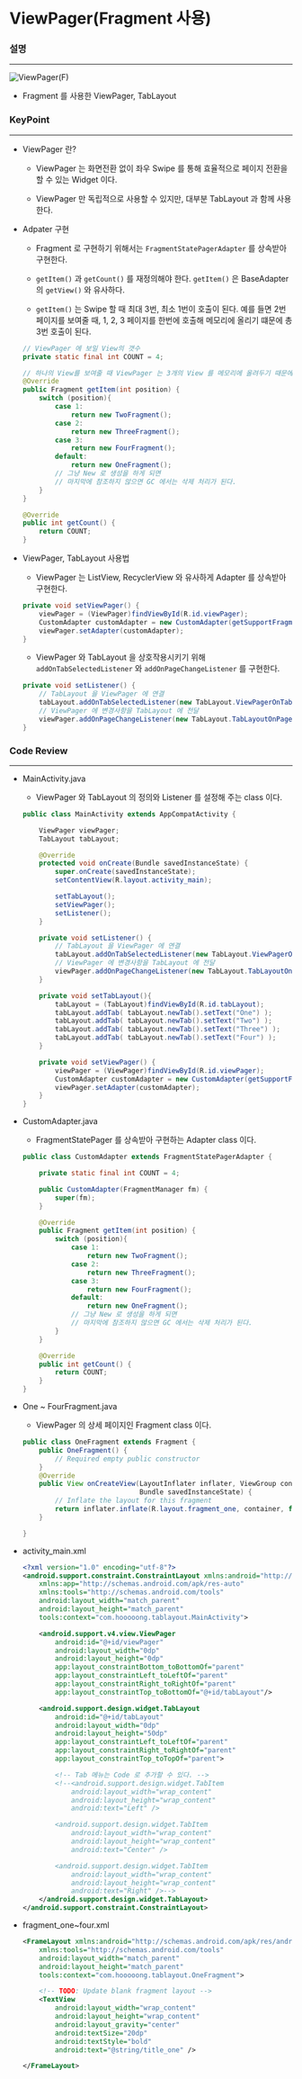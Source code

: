 # ViewPager(Fragment 사용)

### 설명
____________________________________________________

![ViewPager(F)](https://github.com/Hooooong/DAY18_ViewPager-F-/blob/master/image/ViewPager.gif)

- Fragment 를 사용한 ViewPager, TabLayout

### KeyPoint
____________________________________________________

- ViewPager 란?

  - ViewPager 는 화면전환 없이 좌우 Swipe 를 통해 효율적으로 페이지 전환을 할 수 있는 Widget 이다.

  - ViewPager 만 독립적으로 사용할 수 있지만, 대부분 TabLayout 과 함께 사용한다.

- Adpater 구현

  - Fragment 로 구현하기 위해서는 `FragmentStatePagerAdapter` 를 상속받아 구현한다.

  - `getItem()` 과 `getCount()` 를 재정의해야 한다. `getItem()` 은 BaseAdapter의 `getView()` 와 유사하다.

  - `getItem()` 는 Swipe 할 때 최대 3번, 최소 1번이 호출이 된다. 예를 들면 2번 페이지를 보여줄 때, 1, 2, 3 페이지를 한번에 호출해 메모리에 올리기 떄문에 총 3번 호출이 된다.

  ```java
  // ViewPager 에 보일 View의 갯수
  private static final int COUNT = 4;

  // 하나의 View를 보여줄 때 ViewPager 는 3개의 View 를 메모리에 올려두기 때문에 호출이 여러번 된다.
  @Override
  public Fragment getItem(int position) {
      switch (position){
          case 1:
              return new TwoFragment();
          case 2:
              return new ThreeFragment();
          case 3:
              return new FourFragment();
          default:
              return new OneFragment();
          // 그냥 New 로 생성을 하게 되면
          // 마지막에 참조하지 않으면 GC 에서는 삭제 처리가 된다.
      }
  }

  @Override
  public int getCount() {
      return COUNT;
  }
  ```

- ViewPager, TabLayout 사용법

  - ViewPager 는 ListView, RecyclerView 와 유사하게 Adapter 를 상속받아 구현한다.

  ```java
  private void setViewPager() {
      viewPager = (ViewPager)findViewById(R.id.viewPager);
      CustomAdapter customAdapter = new CustomAdapter(getSupportFragmentManager());
      viewPager.setAdapter(customAdapter);
  }
  ```

  - ViewPager 와 TabLayout 을 상호작용시키기 위해 `addOnTabSelectedListener` 와 `addOnPageChangeListener` 를 구현한다.

  ```java
  private void setListener() {
      // TabLayout 을 ViewPager 에 연결
      tabLayout.addOnTabSelectedListener(new TabLayout.ViewPagerOnTabSelectedListener(viewPager));
      // ViewPager 에 변경사항을 TabLayout 에 전달
      viewPager.addOnPageChangeListener(new TabLayout.TabLayoutOnPageChangeListener(tabLayout));
  }
  ```
### Code Review
____________________________________________________

- MainActivity.java

  - ViewPager 와 TabLayout 의 정의와 Listener 를 설정해 주는 class 이다.

  ```java
  public class MainActivity extends AppCompatActivity {

      ViewPager viewPager;
      TabLayout tabLayout;

      @Override
      protected void onCreate(Bundle savedInstanceState) {
          super.onCreate(savedInstanceState);
          setContentView(R.layout.activity_main);

          setTabLayout();
          setViewPager();
          setListener();
      }

      private void setListener() {
          // TabLayout 을 ViewPager 에 연결
          tabLayout.addOnTabSelectedListener(new TabLayout.ViewPagerOnTabSelectedListener(viewPager));
          // ViewPager 에 변경사항을 TabLayout 에 전달
          viewPager.addOnPageChangeListener(new TabLayout.TabLayoutOnPageChangeListener(tabLayout));
      }

      private void setTabLayout(){
          tabLayout = (TabLayout)findViewById(R.id.tabLayout);
          tabLayout.addTab( tabLayout.newTab().setText("One") );
          tabLayout.addTab( tabLayout.newTab().setText("Two") );
          tabLayout.addTab( tabLayout.newTab().setText("Three") );
          tabLayout.addTab( tabLayout.newTab().setText("Four") );
      }

      private void setViewPager() {
          viewPager = (ViewPager)findViewById(R.id.viewPager);
          CustomAdapter customAdapter = new CustomAdapter(getSupportFragmentManager());
          viewPager.setAdapter(customAdapter);
      }
  }
  ```

- CustomAdapter.java

  - FragmentStatePager 를 상속받아 구현하는 Adapter class 이다.

  ```java
  public class CustomAdapter extends FragmentStatePagerAdapter {

      private static final int COUNT = 4;

      public CustomAdapter(FragmentManager fm) {
          super(fm);
      }

      @Override
      public Fragment getItem(int position) {
          switch (position){
              case 1:
                  return new TwoFragment();
              case 2:
                  return new ThreeFragment();
              case 3:
                  return new FourFragment();
              default:
                  return new OneFragment();
              // 그냥 New 로 생성을 하게 되면
              // 마지막에 참조하지 않으면 GC 에서는 삭제 처리가 된다.
          }
      }

      @Override
      public int getCount() {
          return COUNT;
      }
  }
  ```

- One ~ FourFragment.java

  - ViewPager 의 상세 페이지인 Fragment class 이다.

  ```java
  public class OneFragment extends Fragment {
      public OneFragment() {
          // Required empty public constructor
      }
      @Override
      public View onCreateView(LayoutInflater inflater, ViewGroup container,
                               Bundle savedInstanceState) {
          // Inflate the layout for this fragment
          return inflater.inflate(R.layout.fragment_one, container, false);
      }

  }
  ```

- activity_main.xml

  ```xml
  <?xml version="1.0" encoding="utf-8"?>
  <android.support.constraint.ConstraintLayout xmlns:android="http://schemas.android.com/apk/res/android"
      xmlns:app="http://schemas.android.com/apk/res-auto"
      xmlns:tools="http://schemas.android.com/tools"
      android:layout_width="match_parent"
      android:layout_height="match_parent"
      tools:context="com.hooooong.tablayout.MainActivity">

      <android.support.v4.view.ViewPager
          android:id="@+id/viewPager"
          android:layout_width="0dp"
          android:layout_height="0dp"
          app:layout_constraintBottom_toBottomOf="parent"
          app:layout_constraintLeft_toLeftOf="parent"
          app:layout_constraintRight_toRightOf="parent"
          app:layout_constraintTop_toBottomOf="@+id/tabLayout"/>

      <android.support.design.widget.TabLayout
          android:id="@+id/tabLayout"
          android:layout_width="0dp"
          android:layout_height="50dp"
          app:layout_constraintLeft_toLeftOf="parent"
          app:layout_constraintRight_toRightOf="parent"
          app:layout_constraintTop_toTopOf="parent">

          <!-- Tab 메뉴는 Code 로 추가할 수 있다. -->
          <!--<android.support.design.widget.TabItem
              android:layout_width="wrap_content"
              android:layout_height="wrap_content"
              android:text="Left" />

          <android.support.design.widget.TabItem
              android:layout_width="wrap_content"
              android:layout_height="wrap_content"
              android:text="Center" />

          <android.support.design.widget.TabItem
              android:layout_width="wrap_content"
              android:layout_height="wrap_content"
              android:text="Right" />-->
      </android.support.design.widget.TabLayout>
  </android.support.constraint.ConstraintLayout>
  ```

-  fragment_one~four.xml

    ```xml
    <FrameLayout xmlns:android="http://schemas.android.com/apk/res/android"
        xmlns:tools="http://schemas.android.com/tools"
        android:layout_width="match_parent"
        android:layout_height="match_parent"
        tools:context="com.hooooong.tablayout.OneFragment">

        <!-- TODO: Update blank fragment layout -->
        <TextView
            android:layout_width="wrap_content"
            android:layout_height="wrap_content"
            android:layout_gravity="center"
            android:textSize="20dp"
            android:textStyle="bold"
            android:text="@string/title_one" />

    </FrameLayout>
    ```
